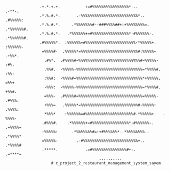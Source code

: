                                           
                   .+.*.+.+.           :=#%%%%%%%%%%%%%%%%*-..           .-**-.                     
                   .*.%.#.*.       .-%%%%%%%%%%%%%%%%%%%%%%%%%*..       .#%%%%%:                    
                   .*.%.#.*.     .*%%%%%%%#--###%%%%##+:+%%%%%%%%=.    .*%%%%%%#.                   
                   .*.%.#.*.   .*%%%%%%+=#%%%%%%%%%%%%%%%%*-#%%%%%%-.  .*%%%%%%#.                   
                   .#%%%%%*.  :%%%%%%=#%%%%%%%%%%%%%%%%%%%%%%-*%%%%%+.  :%%%%%%-                    
                    =%%%%#-  .%%%%%*=%%%%%%%%%%%%%%%%%%%%%%%%%#:%%%%%+   .+%%*.                     
                     .#%*.  .#%%%%#=%%%%%%%%%%%%%%%%%%%%%%%%%%%#=%%%%%-   :#%.                      
                     .%%#.  -%%%%%-%%%%%%%%%%%%%%%%%%%%%%%%%%%%%=*%%%%#.  :%%-                      
                     :%%#:  -%%%%#=%%%%%%%%%%%%%%%%%%%%%%%%%%%%%*+%%%%%.  =%%+                      
                     -%%%:  -%%%%%-%%%%%%%%%%%%%%%%%%%%%%%%%%%%%=*%%%%#.  +%%#.                     
                     =%%%-  .#%%%%#=%%%%%%%%%%%%%%%%%%%%%%%%%%%%=%%%%%-  .#%%%.                     
                     +%%%=   .%%%%%*=%%%%%%%%%%%%%%%%%%%%%%%%%#-%%%%%+   .%%%%:                     
                     *%%%*    :%%%%%%=#%%%%%%%%%%%%%%%%%%%%%#-*%%%%%+.   -%%%%-                     
                    .#%%%#.    .*%%%%%%+=#%%%%%%%%%%%%%%%%*-#%%%%%%-.   .=%%%%=                     
                    :%%%%%:      .*%%%%%%%#=:+#%%%%%%*--*%%%%%%%%-.     .*%%%%*                     
                    =%%%%%-        .-#%%%%%%%%%%%%%%%%%%%%%%%%+..       .*%%%%#                     
                    .*****.            .=#%%%%%%%%%%%%%%%#+:.           .=****=                     
                                             ..........                                             
                        # c_project_2_restaurant_management_system_sayem 
 
